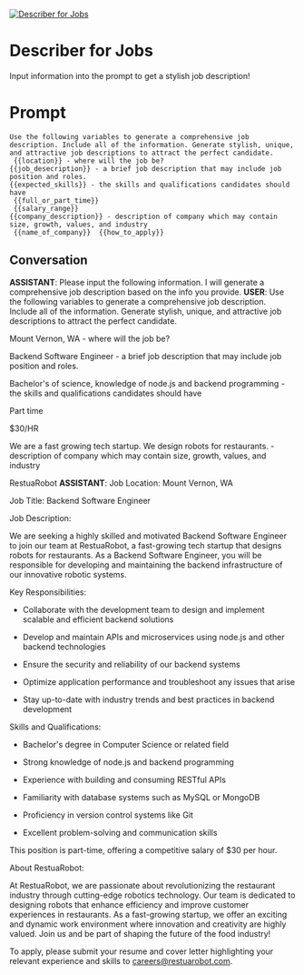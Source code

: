 
[![Describer  for Jobs](https://flow-prompt-covers.s3.us-west-1.amazonaws.com/icon/Abstract/i11.png)]()
# Describer  for Jobs 
Input information into the prompt to get a stylish job description!

# Prompt

```
Use the following variables to generate a comprehensive job description. Include all of the information. Generate stylish, unique, and attractive job descriptions to attract the perfect candidate.
 {{location}} - where will the job be?
{{job_desecription}} - a brief job description that may include job position and roles.
{{expected_skills}} - the skills and qualifications candidates should have
 {{full_or_part_time}}
 {{salary_range}}   
{{company_description}} - description of company which may contain size, growth, values, and industry
 {{name_of_company}}  {{how_to_apply}}
```

## Conversation

**ASSISTANT**: Please input the following information. I will generate a comprehensive job description based on the info you provide.
**USER**: Use the following variables to generate a comprehensive job description. Include all of the information. Generate stylish, unique, and attractive job descriptions to attract the perfect candidate.

 Mount Vernon, WA - where will the job be?

Backend Software Engineer - a brief job description that may include job position and roles.

Bachelor's of science, knowledge of node.js and backend programming - the skills and qualifications candidates should have

 Part time

 $30/HR   

We are a fast growing tech startup. We design robots for restaurants. - description of company which may contain size, growth, values, and industry

 RestuaRobot 
**ASSISTANT**: Job Location: Mount Vernon, WA



Job Title: Backend Software Engineer



Job Description:

We are seeking a highly skilled and motivated Backend Software Engineer to join our team at RestuaRobot, a fast-growing tech startup that designs robots for restaurants. As a Backend Software Engineer, you will be responsible for developing and maintaining the backend infrastructure of our innovative robotic systems. 



Key Responsibilities:

- Collaborate with the development team to design and implement scalable and efficient backend solutions

- Develop and maintain APIs and microservices using node.js and other backend technologies

- Ensure the security and reliability of our backend systems

- Optimize application performance and troubleshoot any issues that arise

- Stay up-to-date with industry trends and best practices in backend development



Skills and Qualifications:

- Bachelor's degree in Computer Science or related field

- Strong knowledge of node.js and backend programming

- Experience with building and consuming RESTful APIs

- Familiarity with database systems such as MySQL or MongoDB

- Proficiency in version control systems like Git

- Excellent problem-solving and communication skills



This position is part-time, offering a competitive salary of $30 per hour. 



About RestuaRobot:

At RestuaRobot, we are passionate about revolutionizing the restaurant industry through cutting-edge robotics technology. Our team is dedicated to designing robots that enhance efficiency and improve customer experiences in restaurants. As a fast-growing startup, we offer an exciting and dynamic work environment where innovation and creativity are highly valued. Join us and be part of shaping the future of the food industry!



To apply, please submit your resume and cover letter highlighting your relevant experience and skills to careers@restuarobot.com.


